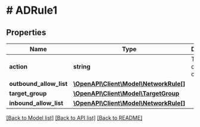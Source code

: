 # # ADRule1

## Properties

Name | Type | Description | Notes
------------ | ------------- | ------------- | -------------
**action** | **string** | Type of deployment of the rule. | [optional]
**outbound_allow_list** | [**\OpenAPI\Client\Model\NetworkRule[]**](NetworkRule.md) |  | [optional]
**target_group** | [**\OpenAPI\Client\Model\TargetGroup**](TargetGroup.md) |  | [optional]
**inbound_allow_list** | [**\OpenAPI\Client\Model\NetworkRule[]**](NetworkRule.md) |  | [optional]

[[Back to Model list]](../../README.md#models) [[Back to API list]](../../README.md#endpoints) [[Back to README]](../../README.md)
